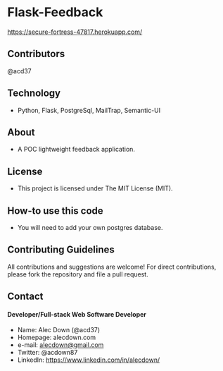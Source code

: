 # Flask-Feedback
https://secure-fortress-47817.herokuapp.com/

## Contributors
@acd37


## Technology
* Python, Flask, PostgreSql, MailTrap, Semantic-UI

## About
* A POC lightweight feedback application.

## License 
* This project is licensed under The MIT License (MIT).

## How-to use this code
* You will need to add your own postgres database.

## Contributing Guidelines
All contributions and suggestions are welcome!
For direct contributions, please fork the repository and file a pull request. 

## Contact
#### Developer/Full-stack Web Software Developer
* Name: Alec Down (@acd37)
* Homepage: alecdown.com
* e-mail: alecdown@gmail.com
* Twitter: @acdown87
* LinkedIn: https://www.linkedin.com/in/alecdown/
